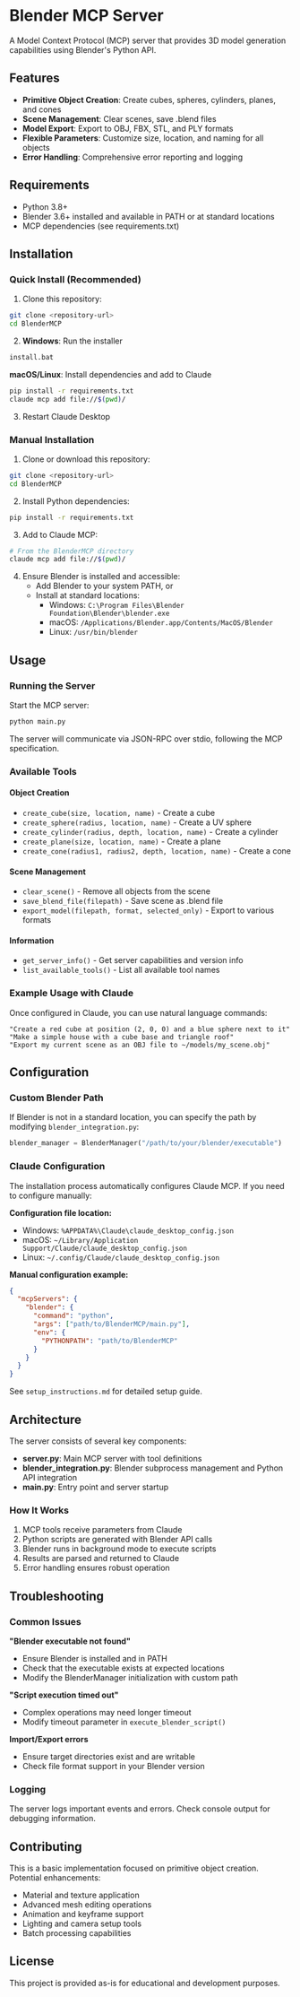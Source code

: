 # Blender MCP Server

A Model Context Protocol (MCP) server that provides 3D model generation capabilities using Blender's Python API.

## Features

- **Primitive Object Creation**: Create cubes, spheres, cylinders, planes, and cones
- **Scene Management**: Clear scenes, save .blend files 
- **Model Export**: Export to OBJ, FBX, STL, and PLY formats
- **Flexible Parameters**: Customize size, location, and naming for all objects
- **Error Handling**: Comprehensive error reporting and logging

## Requirements

- Python 3.8+
- Blender 3.6+ installed and available in PATH or at standard locations
- MCP dependencies (see requirements.txt)

## Installation

### Quick Install (Recommended)

1. Clone this repository:
```bash
git clone <repository-url>
cd BlenderMCP
```

2. **Windows**: Run the installer
```bash
install.bat
```

**macOS/Linux**: Install dependencies and add to Claude
```bash
pip install -r requirements.txt
claude mcp add file://$(pwd)/
```

3. Restart Claude Desktop

### Manual Installation

1. Clone or download this repository:
```bash
git clone <repository-url>
cd BlenderMCP
```

2. Install Python dependencies:
```bash
pip install -r requirements.txt
```

3. Add to Claude MCP:
```bash
# From the BlenderMCP directory
claude mcp add file://$(pwd)/
```

4. Ensure Blender is installed and accessible:
   - Add Blender to your system PATH, or
   - Install at standard locations:
     - Windows: `C:\Program Files\Blender Foundation\Blender\blender.exe`
     - macOS: `/Applications/Blender.app/Contents/MacOS/Blender`
     - Linux: `/usr/bin/blender`

## Usage

### Running the Server

Start the MCP server:
```bash
python main.py
```

The server will communicate via JSON-RPC over stdio, following the MCP specification.

### Available Tools

#### Object Creation
- `create_cube(size, location, name)` - Create a cube
- `create_sphere(radius, location, name)` - Create a UV sphere  
- `create_cylinder(radius, depth, location, name)` - Create a cylinder
- `create_plane(size, location, name)` - Create a plane
- `create_cone(radius1, radius2, depth, location, name)` - Create a cone

#### Scene Management  
- `clear_scene()` - Remove all objects from the scene
- `save_blend_file(filepath)` - Save scene as .blend file
- `export_model(filepath, format, selected_only)` - Export to various formats

#### Information
- `get_server_info()` - Get server capabilities and version info
- `list_available_tools()` - List all available tool names

### Example Usage with Claude

Once configured in Claude, you can use natural language commands:

```
"Create a red cube at position (2, 0, 0) and a blue sphere next to it"
"Make a simple house with a cube base and triangle roof"  
"Export my current scene as an OBJ file to ~/models/my_scene.obj"
```

## Configuration

### Custom Blender Path

If Blender is not in a standard location, you can specify the path by modifying `blender_integration.py`:

```python
blender_manager = BlenderManager("/path/to/your/blender/executable")
```

### Claude Configuration  

The installation process automatically configures Claude MCP. If you need to configure manually:

**Configuration file location:**
- Windows: `%APPDATA%\Claude\claude_desktop_config.json`
- macOS: `~/Library/Application Support/Claude/claude_desktop_config.json`
- Linux: `~/.config/Claude/claude_desktop_config.json`

**Manual configuration example:**
```json
{
  "mcpServers": {
    "blender": {
      "command": "python",
      "args": ["path/to/BlenderMCP/main.py"],
      "env": {
        "PYTHONPATH": "path/to/BlenderMCP"
      }
    }
  }
}
```

See `setup_instructions.md` for detailed setup guide.

## Architecture

The server consists of several key components:

- **server.py**: Main MCP server with tool definitions
- **blender_integration.py**: Blender subprocess management and Python API integration
- **main.py**: Entry point and server startup

### How It Works

1. MCP tools receive parameters from Claude
2. Python scripts are generated with Blender API calls  
3. Blender runs in background mode to execute scripts
4. Results are parsed and returned to Claude
5. Error handling ensures robust operation

## Troubleshooting

### Common Issues

**"Blender executable not found"**
- Ensure Blender is installed and in PATH
- Check that the executable exists at expected locations
- Modify the BlenderManager initialization with custom path

**"Script execution timed out"**  
- Complex operations may need longer timeout
- Modify timeout parameter in `execute_blender_script()`

**Import/Export errors**
- Ensure target directories exist and are writable
- Check file format support in your Blender version

### Logging

The server logs important events and errors. Check console output for debugging information.

## Contributing

This is a basic implementation focused on primitive object creation. Potential enhancements:

- Material and texture application
- Advanced mesh editing operations
- Animation and keyframe support  
- Lighting and camera setup tools
- Batch processing capabilities

## License

This project is provided as-is for educational and development purposes.